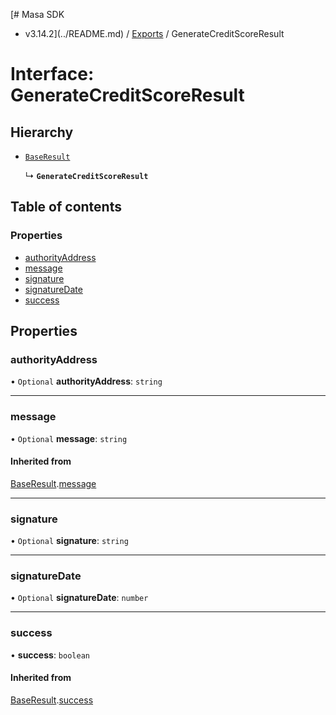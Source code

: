 [# Masa SDK
 - v3.14.2](../README.md) / [Exports](../modules.md) / GenerateCreditScoreResult

# Interface: GenerateCreditScoreResult

## Hierarchy

- [`BaseResult`](BaseResult.md)

  ↳ **`GenerateCreditScoreResult`**

## Table of contents

### Properties

- [authorityAddress](GenerateCreditScoreResult.md#authorityaddress)
- [message](GenerateCreditScoreResult.md#message)
- [signature](GenerateCreditScoreResult.md#signature)
- [signatureDate](GenerateCreditScoreResult.md#signaturedate)
- [success](GenerateCreditScoreResult.md#success)

## Properties

### authorityAddress

• `Optional` **authorityAddress**: `string`

___

### message

• `Optional` **message**: `string`

#### Inherited from

[BaseResult](BaseResult.md).[message](BaseResult.md#message)

___

### signature

• `Optional` **signature**: `string`

___

### signatureDate

• `Optional` **signatureDate**: `number`

___

### success

• **success**: `boolean`

#### Inherited from

[BaseResult](BaseResult.md).[success](BaseResult.md#success)
